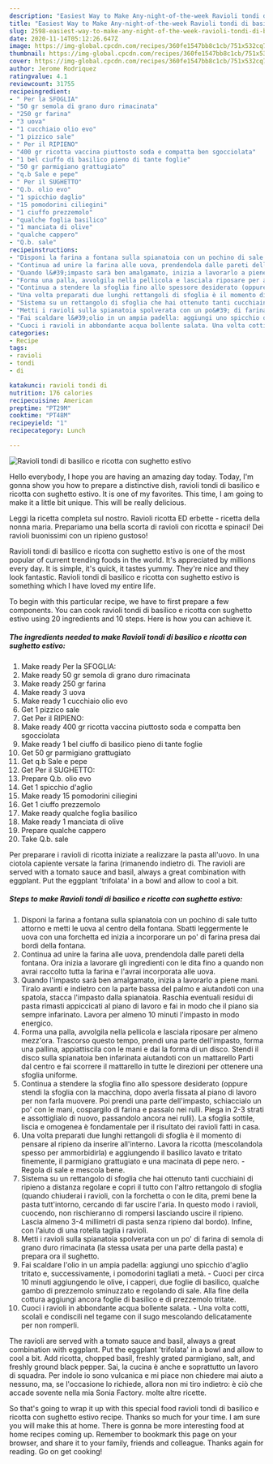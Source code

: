 ```yaml
---
description: "Easiest Way to Make Any-night-of-the-week Ravioli tondi di basilico e ricotta con sughetto estivo"
title: "Easiest Way to Make Any-night-of-the-week Ravioli tondi di basilico e ricotta con sughetto estivo"
slug: 2598-easiest-way-to-make-any-night-of-the-week-ravioli-tondi-di-basilico-e-ricotta-con-sughetto-estivo
date: 2020-11-14T05:12:26.647Z
image: https://img-global.cpcdn.com/recipes/360fe1547bb8c1cb/751x532cq70/ravioli-tondi-di-basilico-e-ricotta-con-sughetto-estivo-recipe-main-photo.jpg
thumbnail: https://img-global.cpcdn.com/recipes/360fe1547bb8c1cb/751x532cq70/ravioli-tondi-di-basilico-e-ricotta-con-sughetto-estivo-recipe-main-photo.jpg
cover: https://img-global.cpcdn.com/recipes/360fe1547bb8c1cb/751x532cq70/ravioli-tondi-di-basilico-e-ricotta-con-sughetto-estivo-recipe-main-photo.jpg
author: Jerome Rodriquez
ratingvalue: 4.1
reviewcount: 31755
recipeingredient:
- " Per la SFOGLIA"
- "50 gr semola di grano duro rimacinata"
- "250 gr farina"
- "3 uova"
- "1 cucchiaio olio evo"
- "1 pizzico sale"
- " Per il RIPIENO"
- "400 gr ricotta vaccina piuttosto soda e compatta ben sgocciolata"
- "1 bel ciuffo di basilico pieno di tante foglie"
- "50 gr parmigiano grattugiato"
- "q.b Sale e pepe"
- " Per il SUGHETTO"
- "Q.b. olio evo"
- "1 spicchio daglio"
- "15 pomodorini ciliegini"
- "1 ciuffo prezzemolo"
- "qualche foglia basilico"
- "1 manciata di olive"
- "qualche cappero"
- "Q.b. sale"
recipeinstructions:
- "Disponi la farina a fontana sulla spianatoia con un pochino di sale tutto attorno e metti le uova al centro della fontana. Sbatti leggermente le uova con una forchetta ed inizia a incorporare un po&#39; di farina presa dai bordi della fontana."
- "Continua ad unire la farina alle uova, prendendola dalle pareti della fontana. Ora inizia a lavorare gli ingredienti con le dita fino a quando non avrai raccolto tutta la farina e l&#39;avrai incorporata alle uova."
- "Quando l&#39;impasto sarà ben amalgamato, inizia a lavorarlo a piene mani. Tiralo avanti e indietro con la parte bassa del palmo e aiutandoti con una spatola, stacca l&#39;impasto dalla spianatoia. Raschia eventuali residui di pasta rimasti appiccicati al piano di lavoro e fai in modo che il piano sia sempre infarinato. Lavora per almeno 10 minuti l&#39;impasto in modo energico."
- "Forma una palla, avvolgila nella pellicola e lasciala riposare per almeno mezz&#39;ora. Trascorso questo tempo, prendi una parte dell&#39;impasto, forma una pallina, appiattiscila con le mani e dai la forma di un disco. Stendi il disco sulla spianatoia ben infarinata aiutandoti con un mattarello Parti dal centro e fai scorrere il mattarello in tutte le direzioni per ottenere una sfoglia uniforme."
- "Continua a stendere la sfoglia fino allo spessore desiderato (oppure stendi la sfoglia con la macchina, dopo averla fissata al piano di lavoro per non farla muovere. Poi prendi una parte dell&#39;impasto, schiaccialo un po&#39; con le mani, cospargilo di farina e passalo nei rulli. Piega in 2-3 strati e assottiglialo di nuovo, passandolo ancora nei rulli). La sfoglia sottile, liscia e omogenea è fondamentale per il risultato dei ravioli fatti in casa."
- "Una volta preparati due lunghi rettangoli di sfoglia è il momento di pensare al ripieno da inserire all&#39;interno. Lavora la ricotta (mescolandola spesso per ammorbidirla) e aggiungendo il basilico lavato e tritato finemente, il parmigiano grattugiato e una macinata di pepe nero. Regola di sale e mescola bene."
- "Sistema su un rettangolo di sfoglia che hai ottenuto tanti cucchiaini di ripieno a distanza regolare e copri il tutto con l&#39;altro rettangolo di sfoglia (quando chiuderai i ravioli, con la forchetta o con le dita, premi bene la pasta tutt&#39;intorno, cercando di far uscire l&#39;aria. In questo modo i ravioli, cuocendo, non rischieranno di rompersi lasciando uscire il ripieno. Lascia almeno 3-4 millimetri di pasta senza ripieno dal bordo). Infine, con l’aiuto di una rotella taglia i ravioli."
- "Metti i ravioli sulla spianatoia spolverata con un po&#39; di farina di semola di grano duro rimacinata (la stessa usata per una parte della pasta) e prepara ora il sughetto."
- "Fai scaldare l&#39;olio in un ampia padella: aggiungi uno spicchio d&#39;aglio tritato e, successivamente, i pomodorini tagliati a metà. Cuoci per circa 10 minuti aggiungendo le olive, i capperi, due foglie di basilico, qualche gambo di prezzemolo sminuzzato e regolando di sale. Alla fine della cottura aggiungi ancora foglie di basilico e di prezzemolo tritate."
- "Cuoci i ravioli in abbondante acqua bollente salata. Una volta cotti, scolali e condiscili nel tegame con il sugo mescolando delicatamente per non romperli."
categories:
- Recipe
tags:
- ravioli
- tondi
- di

katakunci: ravioli tondi di 
nutrition: 176 calories
recipecuisine: American
preptime: "PT29M"
cooktime: "PT48M"
recipeyield: "1"
recipecategory: Lunch

---
```



![Ravioli tondi di basilico e ricotta con sughetto estivo](https://img-global.cpcdn.com/recipes/360fe1547bb8c1cb/751x532cq70/ravioli-tondi-di-basilico-e-ricotta-con-sughetto-estivo-recipe-main-photo.jpg)

Hello everybody, I hope you are having an amazing day today. Today, I'm gonna show you how to prepare a distinctive dish, ravioli tondi di basilico e ricotta con sughetto estivo. It is one of my favorites. This time, I am going to make it a little bit unique. This will be really delicious.

Leggi la ricetta completa sul nostro. Ravioli ricotta ED erbette - ricetta della nonna maria. Prepariamo una bella scorta di ravioli con ricotta e spinaci! Dei ravioli buonissimi con un ripieno gustoso!

Ravioli tondi di basilico e ricotta con sughetto estivo is one of the most popular of current trending foods in the world. It's appreciated by millions every day. It is simple, it's quick, it tastes yummy. They're nice and they look fantastic. Ravioli tondi di basilico e ricotta con sughetto estivo is something which I have loved my entire life.


To begin with this particular recipe, we have to first prepare a few components. You can cook ravioli tondi di basilico e ricotta con sughetto estivo using 20 ingredients and 10 steps. Here is how you can achieve it.

<!--inarticleads1-->

##### The ingredients needed to make Ravioli tondi di basilico e ricotta con sughetto estivo:

1. Make ready  Per la SFOGLIA:
1. Make ready 50 gr semola di grano duro rimacinata
1. Make ready 250 gr farina
1. Make ready 3 uova
1. Make ready 1 cucchiaio olio evo
1. Get 1 pizzico sale
1. Get  Per il RIPIENO:
1. Make ready 400 gr ricotta vaccina piuttosto soda e compatta ben sgocciolata
1. Make ready 1 bel ciuffo di basilico pieno di tante foglie
1. Get 50 gr parmigiano grattugiato
1. Get q.b Sale e pepe
1. Get  Per il SUGHETTO:
1. Prepare Q.b. olio evo
1. Get 1 spicchio d&#39;aglio
1. Make ready 15 pomodorini ciliegini
1. Get 1 ciuffo prezzemolo
1. Make ready qualche foglia basilico
1. Make ready 1 manciata di olive
1. Prepare qualche cappero
1. Take Q.b. sale


Per preparare i ravioli di ricotta iniziate a realizzare la pasta all&#39;uovo. In una ciotola capiente versate la farina (rimanendo indietro di. The ravioli are served with a tomato sauce and basil, always a great combination with eggplant. Put the eggplant &#39;trifolata&#39; in a bowl and allow to cool a bit. 

<!--inarticleads2-->

##### Steps to make Ravioli tondi di basilico e ricotta con sughetto estivo:

1. Disponi la farina a fontana sulla spianatoia con un pochino di sale tutto attorno e metti le uova al centro della fontana. Sbatti leggermente le uova con una forchetta ed inizia a incorporare un po&#39; di farina presa dai bordi della fontana.
1. Continua ad unire la farina alle uova, prendendola dalle pareti della fontana. Ora inizia a lavorare gli ingredienti con le dita fino a quando non avrai raccolto tutta la farina e l&#39;avrai incorporata alle uova.
1. Quando l&#39;impasto sarà ben amalgamato, inizia a lavorarlo a piene mani. Tiralo avanti e indietro con la parte bassa del palmo e aiutandoti con una spatola, stacca l&#39;impasto dalla spianatoia. Raschia eventuali residui di pasta rimasti appiccicati al piano di lavoro e fai in modo che il piano sia sempre infarinato. Lavora per almeno 10 minuti l&#39;impasto in modo energico.
1. Forma una palla, avvolgila nella pellicola e lasciala riposare per almeno mezz&#39;ora. Trascorso questo tempo, prendi una parte dell&#39;impasto, forma una pallina, appiattiscila con le mani e dai la forma di un disco. Stendi il disco sulla spianatoia ben infarinata aiutandoti con un mattarello Parti dal centro e fai scorrere il mattarello in tutte le direzioni per ottenere una sfoglia uniforme.
1. Continua a stendere la sfoglia fino allo spessore desiderato (oppure stendi la sfoglia con la macchina, dopo averla fissata al piano di lavoro per non farla muovere. Poi prendi una parte dell&#39;impasto, schiaccialo un po&#39; con le mani, cospargilo di farina e passalo nei rulli. Piega in 2-3 strati e assottiglialo di nuovo, passandolo ancora nei rulli). La sfoglia sottile, liscia e omogenea è fondamentale per il risultato dei ravioli fatti in casa.
1. Una volta preparati due lunghi rettangoli di sfoglia è il momento di pensare al ripieno da inserire all&#39;interno. Lavora la ricotta (mescolandola spesso per ammorbidirla) e aggiungendo il basilico lavato e tritato finemente, il parmigiano grattugiato e una macinata di pepe nero. - Regola di sale e mescola bene.
1. Sistema su un rettangolo di sfoglia che hai ottenuto tanti cucchiaini di ripieno a distanza regolare e copri il tutto con l&#39;altro rettangolo di sfoglia (quando chiuderai i ravioli, con la forchetta o con le dita, premi bene la pasta tutt&#39;intorno, cercando di far uscire l&#39;aria. In questo modo i ravioli, cuocendo, non rischieranno di rompersi lasciando uscire il ripieno. Lascia almeno 3-4 millimetri di pasta senza ripieno dal bordo). Infine, con l’aiuto di una rotella taglia i ravioli.
1. Metti i ravioli sulla spianatoia spolverata con un po&#39; di farina di semola di grano duro rimacinata (la stessa usata per una parte della pasta) e prepara ora il sughetto.
1. Fai scaldare l&#39;olio in un ampia padella: aggiungi uno spicchio d&#39;aglio tritato e, successivamente, i pomodorini tagliati a metà. - Cuoci per circa 10 minuti aggiungendo le olive, i capperi, due foglie di basilico, qualche gambo di prezzemolo sminuzzato e regolando di sale. Alla fine della cottura aggiungi ancora foglie di basilico e di prezzemolo tritate.
1. Cuoci i ravioli in abbondante acqua bollente salata. - Una volta cotti, scolali e condiscili nel tegame con il sugo mescolando delicatamente per non romperli.


The ravioli are served with a tomato sauce and basil, always a great combination with eggplant. Put the eggplant &#39;trifolata&#39; in a bowl and allow to cool a bit. Add ricotta, chopped basil, freshly grated parmigiano, salt, and freshly ground black pepper. Sai, la cucina è anche e soprattutto un lavoro di squadra. Per indole io sono vulcanica e mi piace non chiedere mai aiuto a nessuno, ma, se l&#39;occasione lo richiede, allora non mi tiro indietro: è ciò che accade sovente nella mia Sonia Factory. molte altre ricette. 

So that's going to wrap it up with this special food ravioli tondi di basilico e ricotta con sughetto estivo recipe. Thanks so much for your time. I am sure you will make this at home. There is gonna be more interesting food at home recipes coming up. Remember to bookmark this page on your browser, and share it to your family, friends and colleague. Thanks again for reading. Go on get cooking!
